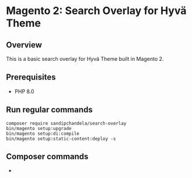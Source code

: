 # Magento 2: Search Overlay for Hyvä Theme

## Overview

This is a basic search overlay for Hyvä Theme built in Magento 2.

## Prerequisites

- PHP 8.0


## Run regular commands

```
composer require sandipchandela/search-overlay
bin/magento setup:upgrade
bin/magento setup:di:compile
bin/magento setup:static-content:deploy -s
```

## Composer commands 
- 